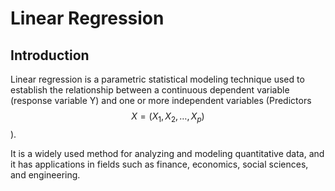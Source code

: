 # Linear Regression

## Introduction

Linear regression is a parametric statistical modeling technique used to establish the relationship between a continuous dependent variable (response variable Y) and one or more independent variables (Predictors $$X = (X_1, X_2, \dots, X_p)$$). 


It is a widely used method for analyzing and modeling quantitative data, and it has applications in fields such as finance, economics, social sciences, and engineering.

